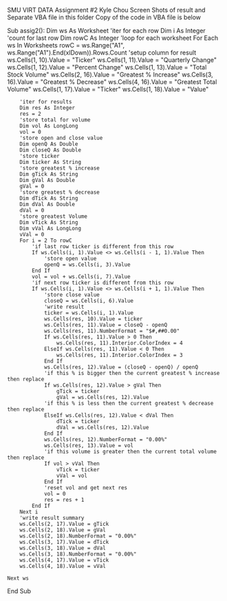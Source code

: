 SMU VIRT DATA Assignment #2
Kyle Chou
Screen Shots of result and Separate VBA file in this folder
Copy of the code in VBA file is below

Sub assig2():
    Dim ws As Worksheet
    'iter for each row
    Dim i As Integer
    'count for last row
    Dim rowC As Integer
    'loop for each worksheet
    For Each ws In Worksheets
        rowC = ws.Range("A1", ws.Range("A1").End(xlDown)).Rows.Count
        'setup column for result
        ws.Cells(1, 10).Value = "Ticker"
        ws.Cells(1, 11).Value = "Quarterly Change"
        ws.Cells(1, 12).Value = "Percent Change"
        ws.Cells(1, 13).Value = "Total Stock Volume"
        ws.Cells(2, 16).Value = "Greatest % Increase"
        ws.Cells(3, 16).Value = "Greatest % Decrease"
        ws.Cells(4, 16).Value = "Greatest Total Volume"
        ws.Cells(1, 17).Value = "Ticker"
        ws.Cells(1, 18).Value = "Value"
        
        'iter for results
        Dim res As Integer
        res = 2
        'store total for volume
        Dim vol As LongLong
        vol = 0
        'store open and close value
        Dim openQ As Double
        Dim closeQ As Double
        'store ticker
        Dim ticker As String
        'store greatest % increase
        Dim gTick As String
        Dim gVal As Double
        gVal = 0
        'store greatest % decrease
        Dim dTick As String
        Dim dVal As Double
        dVal = 0
        'store greatest Volume
        Dim vTick As String
        Dim vVal As LongLong
        vVal = 0
        For i = 2 To rowC
            'if last row ticker is different from this row
            If ws.Cells(i, 1).Value <> ws.Cells(i - 1, 1).Value Then
                'store open value
                openQ = ws.Cells(i, 3).Value
            End If
            vol = vol + ws.Cells(i, 7).Value
            'if next row ticker is different from this row
            If ws.Cells(i, 1).Value <> ws.Cells(i + 1, 1).Value Then
                'store close value
                closeQ = ws.Cells(i, 6).Value
                'write result
                ticker = ws.Cells(i, 1).Value
                ws.Cells(res, 10).Value = ticker
                ws.Cells(res, 11).Value = closeQ - openQ
                ws.Cells(res, 11).NumberFormat = "$#,##0.00"
                If ws.Cells(res, 11).Value > 0 Then
                    ws.Cells(res, 11).Interior.ColorIndex = 4
                ElseIf ws.Cells(res, 11).Value < 0 Then
                    ws.Cells(res, 11).Interior.ColorIndex = 3
                End If
                ws.Cells(res, 12).Value = (closeQ - openQ) / openQ
                'if this % is bigger then the current greatest % increase then replace
                If ws.Cells(res, 12).Value > gVal Then
                    gTick = ticker
                    gVal = ws.Cells(res, 12).Value
                'if this % is less then the current greatest % decrease then replace
                ElseIf ws.Cells(res, 12).Value < dVal Then
                    dTick = ticker
                    dVal = ws.Cells(res, 12).Value
                End If
                ws.Cells(res, 12).NumberFormat = "0.00%"
                ws.Cells(res, 13).Value = vol
                'if this volume is greater then the current total volume then replace
                If vol > vVal Then
                    vTick = ticker
                    vVal = vol
                End If
                'reset vol and get next res
                vol = 0
                res = res + 1
            End If
        Next i
        'write result summary
        ws.Cells(2, 17).Value = gTick
        ws.Cells(2, 18).Value = gVal
        ws.Cells(2, 18).NumberFormat = "0.00%"
        ws.Cells(3, 17).Value = dTick
        ws.Cells(3, 18).Value = dVal
        ws.Cells(3, 18).NumberFormat = "0.00%"
        ws.Cells(4, 17).Value = vTick
        ws.Cells(4, 18).Value = vVal
        
    Next ws
End Sub
